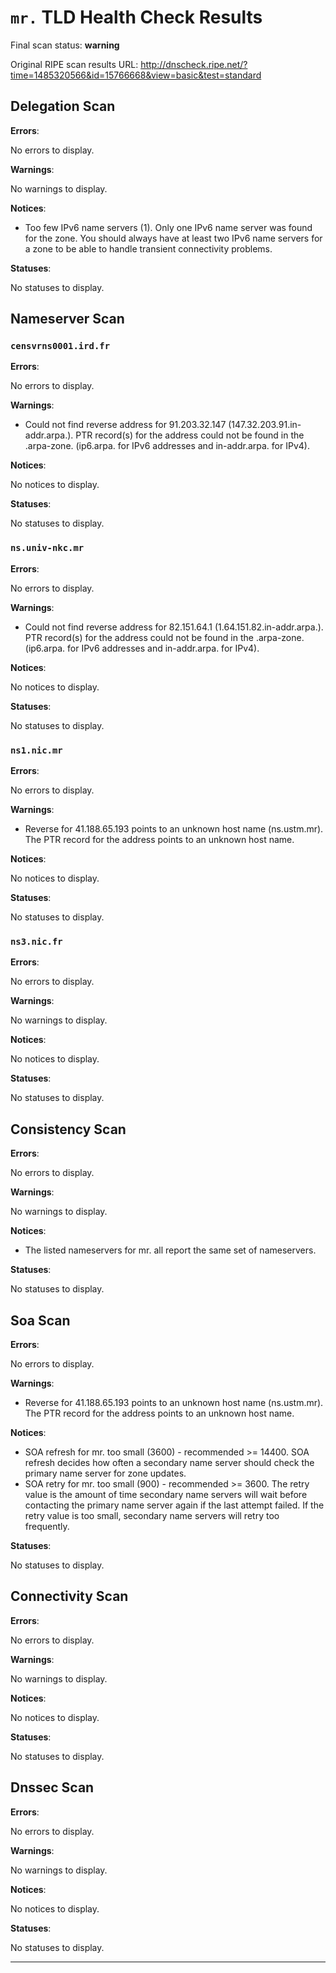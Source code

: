 # `mr.` TLD Health Check Results

Final scan status: **warning** 

Original RIPE scan results URL: http://dnscheck.ripe.net/?time=1485320566&id=15766668&view=basic&test=standard

## Delegation Scan

**Errors**:

No errors to display.

**Warnings**:

No warnings to display.

**Notices**:

* Too few IPv6 name servers (1). Only one IPv6 name server was found for the zone. You should always have at least two IPv6 name servers for a zone to be able to handle transient connectivity problems.

**Statuses**:

No statuses to display.

## Nameserver Scan

### `censvrns0001.ird.fr`

**Errors**:

No errors to display.

**Warnings**:

* Could not find reverse address for 91.203.32.147 (147.32.203.91.in-addr.arpa.). PTR record(s) for the address could not be found in the .arpa-zone. (ip6.arpa. for IPv6 addresses and in-addr.arpa. for IPv4).

**Notices**:

No notices to display.

**Statuses**:

No statuses to display.

### `ns.univ-nkc.mr`

**Errors**:

No errors to display.

**Warnings**:

* Could not find reverse address for 82.151.64.1 (1.64.151.82.in-addr.arpa.). PTR record(s) for the address could not be found in the .arpa-zone. (ip6.arpa. for IPv6 addresses and in-addr.arpa. for IPv4).

**Notices**:

No notices to display.

**Statuses**:

No statuses to display.

### `ns1.nic.mr`

**Errors**:

No errors to display.

**Warnings**:

* Reverse for 41.188.65.193 points to an unknown host name (ns.ustm.mr). The PTR record for the address points to an unknown host name.

**Notices**:

No notices to display.

**Statuses**:

No statuses to display.

### `ns3.nic.fr`

**Errors**:

No errors to display.

**Warnings**:

No warnings to display.

**Notices**:

No notices to display.

**Statuses**:

No statuses to display.

## Consistency Scan

**Errors**:

No errors to display.

**Warnings**:

No warnings to display.

**Notices**:

* The listed nameservers for mr. all report the same set of nameservers.

**Statuses**:

No statuses to display.

## Soa Scan

**Errors**:

No errors to display.

**Warnings**:

* Reverse for 41.188.65.193 points to an unknown host name (ns.ustm.mr). The PTR record for the address points to an unknown host name.

**Notices**:

* SOA refresh for mr. too small (3600) - recommended >= 14400. SOA refresh decides how often a secondary name server should check the primary name server for zone updates.
* SOA retry for mr. too small (900) - recommended >= 3600. The retry value is the amount of time secondary name servers will wait before contacting the primary name server again if the last attempt failed. If the retry value is too small, secondary name servers will retry too frequently.

**Statuses**:

No statuses to display.

## Connectivity Scan

**Errors**:

No errors to display.

**Warnings**:

No warnings to display.

**Notices**:

No notices to display.

**Statuses**:

No statuses to display.

## Dnssec Scan

**Errors**:

No errors to display.

**Warnings**:

No warnings to display.

**Notices**:

No notices to display.

**Statuses**:

No statuses to display.


---

